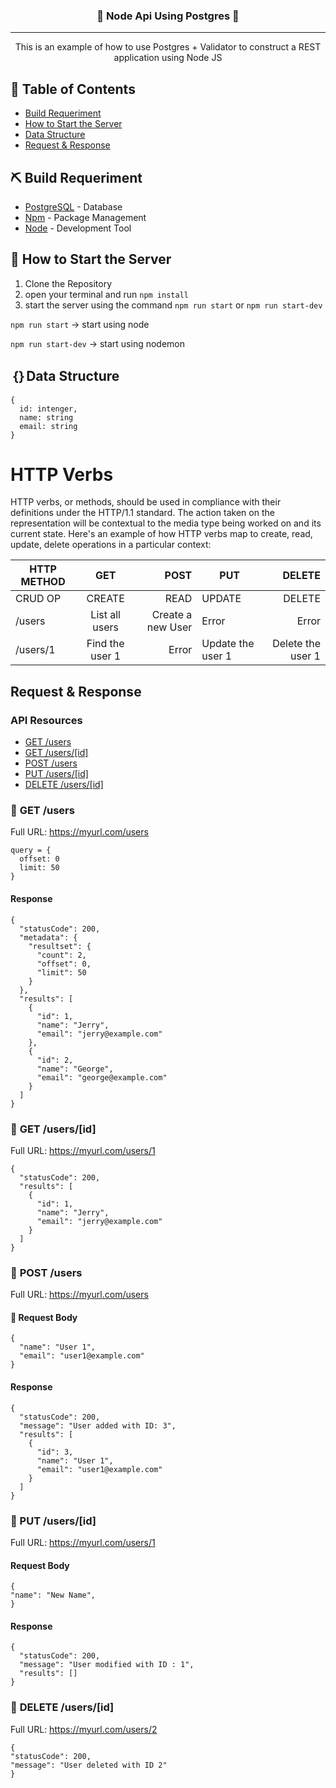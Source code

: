 <h3 align="center">🚩 Node Api Using Postgres 🚩</h3>

---

<p align="center"> This is an example of how to use Postgres + Validator to construct a REST application using Node JS
    <br> 
</p>

## 📝 Table of Contents

- [Build Requeriment](#built_req)
- [How to Start the Server](#how_start)
- [Data Structure](#data_type)
- [Request & Response](#reqres)

## ⛏️ Build Requeriment <a name = "built_req"></a>

- [PostgreSQL](https://www.mongodb.com/) - Database
- [Npm](https://www.npmjs.com/) - Package Management
- [Node](https://nodejs.org/en/) - Development Tool

## 💎 How to Start the Server <a name = "how_start"></a>

1. Clone the Repository
2. open your terminal and run `npm install`
3. start the server using the command `npm run start` or `npm run start-dev`

`npm run start` -> start using node

`npm run start-dev` -> start using nodemon

## ｛｝Data Structure <a name = "data_type"></a>

    {
      id: intenger,
      name: string
      email: string
    }

# HTTP Verbs

HTTP verbs, or methods, should be used in compliance with their definitions under the HTTP/1.1 standard. The action taken on the representation will be contextual to the media type being worked on and its current state. Here's an example of how HTTP verbs map to create, read, update, delete operations in a particular context:

| HTTP METHOD |       GET       |              POST | PUT               |            DELETE |
| ----------- | :-------------: | ----------------: | ----------------- | ----------------: |
| CRUD OP     |     CREATE      |              READ | UPDATE            |            DELETE |
| /users      | List all users  | Create a new User | Error             |             Error |
| /users/1    | Find the user 1 |             Error | Update the user 1 | Delete the user 1 |

## <strong> Request & Response </strong><a name = "reqres"></a>

### API Resources

- [GET /users](#get-users)
- [GET /users/[id]](#get-usersid)
- [POST /users](#post-users)
- [PUT /users/[id]](#put-usersid)
- [DELETE /users/[id]](#delete-usersid)

### 🔖 <strong>GET /users </strong><a name = "get-users"></a>

Full URL: https://myurl.com/users

    query = {
      offset: 0
      limit: 50
    }

#### Response

    {
      "statusCode": 200,
      "metadata": {
        "resultset": {
          "count": 2,
          "offset": 0,
          "limit": 50
        }
      },
      "results": [
        {
          "id": 1,
          "name": "Jerry",
          "email": "jerry@example.com"
        },
        {
          "id": 2,
          "name": "George",
          "email": "george@example.com"
        }
      ]
    }

### 🔖 <strong> GET /users/[id] </strong> <a name = "get-usersid"></a>

Full URL: https://myurl.com/users/1

    {
      "statusCode": 200,
      "results": [
        {
          "id": 1,
          "name": "Jerry",
          "email": "jerry@example.com"
        }
      ]
    }

### 🔖 <strong> POST /users </strong> <a name = "post-users"></a>

Full URL: https://myurl.com/users

#### 🔖 Request Body

    {
      "name": "User 1",
      "email": "user1@example.com"
    }

#### Response

    {
      "statusCode": 200,
      "message": "User added with ID: 3",
      "results": [
        {
          "id": 3,
          "name": "User 1",
          "email": "user1@example.com"
        }
      ]
    }

### 🔖<strong> PUT /users/[id] </strong> <a name = "put-usersid"></a>

Full URL: https://myurl.com/users/1

#### Request Body

    {
    "name": "New Name",
    }

#### Response

    {
      "statusCode": 200,
      "message": "User modified with ID : 1",
      "results": []
    }

### 🔖 <strong> DELETE /users/[id] </strong> <a name = "delete-usersid"></a>

Full URL: https://myurl.com/users/2

    {
    "statusCode": 200,
    "message": "User deleted with ID 2"
    }
